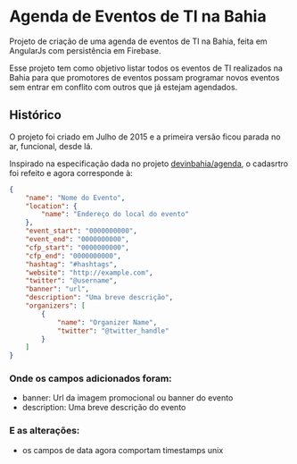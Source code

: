 # Agenda de Eventos de TI na Bahia

Projeto de criação de uma agenda de eventos de TI na Bahia, feita em AngularJs com persistência em Firebase.

Esse projeto tem como objetivo listar todos os eventos de TI realizados na Bahia para que promotores de eventos possam programar novos eventos sem entrar em conflito com outros que já estejam agendados.

## Histórico

O projeto foi criado em Julho de 2015 e a primeira versão ficou parada no ar, funcional, desde lá.

Inspirado na especificação  dada no projeto [devinbahia/agenda](https://github.com/devinbahia/agenda), o cadasrtro foi refeito e agora corresponde à:

```json
{
    "name": "Nome do Evento",
    "location": {
        "name": "Endereço do local do evento"
    },
    "event_start": "0000000000",
    "event_end": "0000000000",
    "cfp_start": "0000000000",
    "cfp_end": "0000000000",
    "hashtag": "#hashtags",
    "website": "http://example.com",
    "twitter": "@username",
    "banner": "url",
    "description": "Uma breve descrição",
    "organizers": [
        {
            "name": "Organizer Name",
            "twitter": "@twitter_handle"
        }
    ]
}
```

### Onde os campos adicionados foram:

* banner: Url da imagem promocional ou banner do evento
* description: Uma breve descrição do evento

### E as alterações:

* os campos de data agora comportam timestamps unix